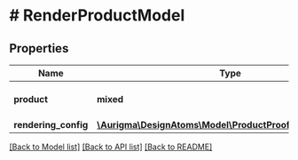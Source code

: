 # # RenderProductModel

## Properties

Name | Type | Description | Notes
------------ | ------------- | ------------- | -------------
**product** | **mixed** | Serialized product description |
**rendering_config** | [**\Aurigma\DesignAtoms\Model\ProductProofRenderingConfig**](ProductProofRenderingConfig.md) |  | [optional]

[[Back to Model list]](../../README.md#models) [[Back to API list]](../../README.md#endpoints) [[Back to README]](../../README.md)
